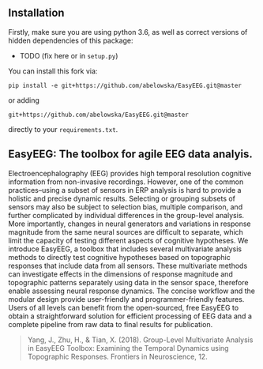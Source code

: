## Installation

Firstly, make sure you are using python 3.6, as well as correct versions of hidden dependencies of this package:

- TODO (fix here or in `setup.py`)

You can install this fork via:


```
pip install -e git+https://github.com/abelowska/EasyEEG.git@master
```

or adding


```
git+https://github.com/abelowska/EasyEEG.git@master
```

directly to your `requirements.txt`.

## EasyEEG: The toolbox for agile EEG data analyis.

Electroencephalography (EEG) provides high temporal resolution cognitive information from non-invasive recordings. However, one of the common practices–using a subset of sensors in ERP analysis is hard to provide a holistic and precise dynamic results. Selecting or grouping subsets of sensors may also be subject to selection bias, multiple comparison, and further complicated by individual differences in the group-level analysis. More importantly, changes in neural generators and variations in response magnitude from the same neural sources are difficult to separate, which limit the capacity of testing different aspects of cognitive hypotheses. We introduce EasyEEG, a toolbox that includes several multivariate analysis methods to directly test cognitive hypotheses based on topographic responses that include data from all sensors. These multivariate methods can investigate effects in the dimensions of response magnitude and topographic patterns separately using data in the sensor space, therefore enable assessing neural response dynamics. The concise workflow and the modular design provide user-friendly and programmer-friendly features. Users of all levels can benefit from the open-sourced, free EasyEEG to obtain a straightforward solution for efficient processing of EEG data and a complete pipeline from raw data to final results for publication.

> Yang, J., Zhu, H., & Tian, X. (2018). Group-Level Multivariate Analysis in EasyEEG Toolbox: Examining the Temporal Dynamics using Topographic Responses. Frontiers in Neuroscience, 12.